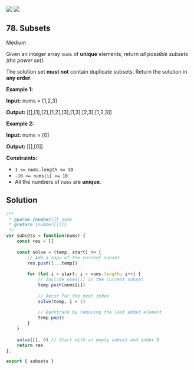 [![](https://img.shields.io/github/stars/LeetCode-in-JavaScript/LeetCode-in-JavaScript?label=Stars&style=flat-square)](https://github.com/LeetCode-in-JavaScript/LeetCode-in-JavaScript)
[![](https://img.shields.io/github/forks/LeetCode-in-JavaScript/LeetCode-in-JavaScript?label=Fork%20me%20on%20GitHub%20&style=flat-square)](https://github.com/LeetCode-in-JavaScript/LeetCode-in-JavaScript/fork)

## 78\. Subsets

Medium

Given an integer array `nums` of **unique** elements, return _all possible subsets (the power set)_.

The solution set **must not** contain duplicate subsets. Return the solution in **any order**.

**Example 1:**

**Input:** nums = [1,2,3]

**Output:** [[],[1],[2],[1,2],[3],[1,3],[2,3],[1,2,3]]

**Example 2:**

**Input:** nums = [0]

**Output:** [[],[0]]

**Constraints:**

*   `1 <= nums.length <= 10`
*   `-10 <= nums[i] <= 10`
*   All the numbers of `nums` are **unique**.

## Solution

```javascript
/**
 * @param {number[]} nums
 * @return {number[][]}
 */
var subsets = function(nums) {
    const res = []
    
    const solve = (temp, start) => {
        // Add a copy of the current subset
        res.push([...temp])
        
        for (let i = start; i < nums.length; i++) {
            // Include nums[i] in the current subset
            temp.push(nums[i])
            
            // Recur for the next index
            solve(temp, i + 1)
            
            // Backtrack by removing the last added element
            temp.pop()
        }
    }
    
    solve([], 0) // Start with an empty subset and index 0
    return res
};

export { subsets }
```